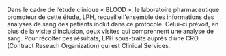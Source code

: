 Dans le cadre de l’étude clinique « BLOOD », le laboratoire pharmaceutique promoteur de cette étude, LPH, recueille l’ensemble des informations des analyses de sang des patients inclut dans ce protocole. Celui-ci prévoit, en plus de la visite d’inclusion, deux visites qui comprennent une analyse de sang. Pour récolter ces résultats, LPH sous-traite auprès d’une CRO (Contract Reseach Organization) qui est Clinical Services.
